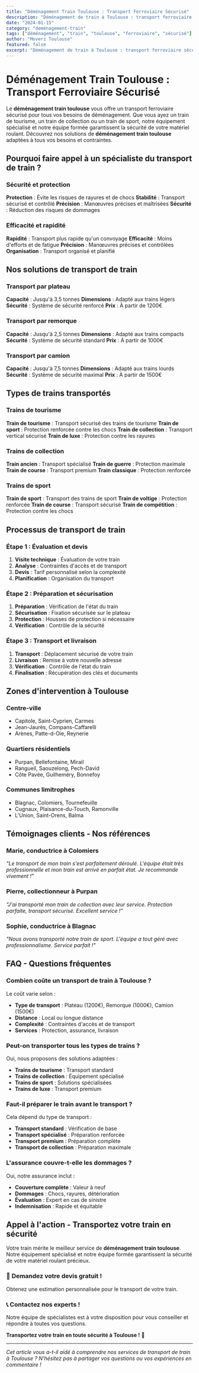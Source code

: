 ```yaml
---
title: "Déménagement Train Toulouse : Transport Ferroviaire Sécurisé"
description: "Déménagement de train à Toulouse : transport ferroviaire sécurisé. Équipement spécialisé, équipe formée, assurance complète. Devis gratuit."
date: "2024-01-15"
category: "deménagement-train"
tags: ["déménagement", "train", "toulouse", "ferroviaire", "sécurisé"]
author: "Moverz Toulouse"
featured: false
excerpt: "Déménagement de train à Toulouse : transport ferroviaire sécurisé. Équipement spécialisé, équipe formée, assurance complète."
---
```


# Déménagement Train Toulouse : Transport Ferroviaire Sécurisé

Le **déménagement train toulouse** vous offre un transport ferroviaire sécurisé pour tous vos besoins de déménagement. Que vous ayez un train de tourisme, un train de collection ou un train de sport, notre équipement spécialisé et notre équipe formée garantissent la sécurité de votre matériel roulant. Découvrez nos solutions de **déménagement train toulouse** adaptées à tous vos besoins et contraintes.

## Pourquoi faire appel à un spécialiste du transport de train ?

### Sécurité et protection

**Protection** : Évite les risques de rayures et de chocs
**Stabilité** : Transport sécurisé et contrôlé
**Précision** : Manœuvres précises et maîtrisées
**Sécurité** : Réduction des risques de dommages

### Efficacité et rapidité

**Rapidité** : Transport plus rapide qu'un convoyage
**Efficacité** : Moins d'efforts et de fatigue
**Précision** : Manœuvres précises et contrôlées
**Organisation** : Transport organisé et planifié

## Nos solutions de transport de train

### Transport par plateau

**Capacité** : Jusqu'à 3,5 tonnes
**Dimensions** : Adapté aux trains légers
**Sécurité** : Système de sécurité renforcé
**Prix** : À partir de 1200€

### Transport par remorque

**Capacité** : Jusqu'à 2,5 tonnes
**Dimensions** : Adapté aux trains compacts
**Sécurité** : Système de sécurité standard
**Prix** : À partir de 1000€

### Transport par camion

**Capacité** : Jusqu'à 7,5 tonnes
**Dimensions** : Adapté aux trains lourds
**Sécurité** : Système de sécurité maximal
**Prix** : À partir de 1500€

## Types de trains transportés

### Trains de tourisme

**Train de tourisme** : Transport sécurisé des trains de tourisme
**Train de sport** : Protection renforcée contre les chocs
**Train de collection** : Transport vertical sécurisé
**Train de luxe** : Protection contre les rayures

### Trains de collection

**Train ancien** : Transport spécialisé
**Train de guerre** : Protection maximale
**Train de course** : Transport premium
**Train classique** : Protection renforcée

### Trains de sport

**Train de sport** : Transport des trains de sport
**Train de voltige** : Protection renforcée
**Train de course** : Transport sécurisé
**Train de compétition** : Protection contre les chocs

## Processus de transport de train

### Étape 1 : Évaluation et devis

1. **Visite technique** : Évaluation de votre train
2. **Analyse** : Contraintes d'accès et de transport
3. **Devis** : Tarif personnalisé selon la complexité
4. **Planification** : Organisation du transport

### Étape 2 : Préparation et sécurisation

1. **Préparation** : Vérification de l'état du train
2. **Sécurisation** : Fixation sécurisée sur le plateau
3. **Protection** : Housses de protection si nécessaire
4. **Vérification** : Contrôle de la sécurité

### Étape 3 : Transport et livraison

1. **Transport** : Déplacement sécurisé de votre train
2. **Livraison** : Remise à votre nouvelle adresse
3. **Vérification** : Contrôle de l'état du train
4. **Finalisation** : Récupération des clés et documents

## Zones d'intervention à Toulouse

### Centre-ville
- Capitole, Saint-Cyprien, Carmes
- Jean-Jaurès, Compans-Caffarelli
- Arènes, Patte-d-Oie, Reynerie

### Quartiers résidentiels
- Purpan, Bellefontaine, Mirail
- Rangueil, Saouzelong, Pech-David
- Côte Pavée, Guilheméry, Bonnefoy

### Communes limitrophes
- Blagnac, Colomiers, Tournefeuille
- Cugnaux, Plaisance-du-Touch, Ramonville
- L'Union, Saint-Orens, Balma

## Témoignages clients - Nos références

### Marie, conductrice à Colomiers
*"Le transport de mon train s'est parfaitement déroulé. L'équipe était très professionnelle et mon train est arrivé en parfait état. Je recommande vivement !"*

### Pierre, collectionneur à Purpan
*"J'ai transporté mon train de collection avec leur service. Protection parfaite, transport sécurisé. Excellent service !"*

### Sophie, conductrice à Blagnac
*"Nous avons transporté notre train de sport. L'équipe a tout géré avec professionnalisme. Service parfait !"*

## FAQ - Questions fréquentes

### Combien coûte un transport de train à Toulouse ?

Le coût varie selon :
- **Type de transport** : Plateau (1200€), Remorque (1000€), Camion (1500€)
- **Distance** : Local ou longue distance
- **Complexité** : Contraintes d'accès et de transport
- **Services** : Protection, assurance, livraison

### Peut-on transporter tous les types de trains ?

Oui, nous proposons des solutions adaptées :
- **Trains de tourisme** : Transport standard
- **Trains de collection** : Équipement spécialisé
- **Trains de sport** : Solutions spécialisées
- **Trains de luxe** : Transport premium

### Faut-il préparer le train avant le transport ?

Cela dépend du type de transport :
- **Transport standard** : Vérification de base
- **Transport spécialisé** : Préparation renforcée
- **Transport premium** : Préparation complète
- **Transport de collection** : Préparation maximale

### L'assurance couvre-t-elle les dommages ?

Oui, notre assurance inclut :
- **Couverture complète** : Valeur à neuf
- **Dommages** : Chocs, rayures, détérioration
- **Évaluation** : Expert en cas de sinistre
- **Indemnisation** : Rapide et équitable

## Appel à l'action - Transportez votre train en sécurité

Votre train mérite le meilleur service de **déménagement train toulouse**. Notre équipement spécialisé et notre équipe formée garantissent la sécurité de votre matériel roulant précieux.

### 🚂 **Demandez votre devis gratuit !**

Obtenez une estimation personnalisée pour le transport de votre train.

### 📞 **Contactez nos experts !**

Notre équipe de spécialistes est à votre disposition pour vous conseiller et répondre à toutes vos questions.

**Transportez votre train en toute sécurité à Toulouse !** 🚚

---

*Cet article vous a-t-il aidé à comprendre nos services de transport de train à Toulouse ? N'hésitez pas à partager vos questions ou vos expériences en commentaire !*


